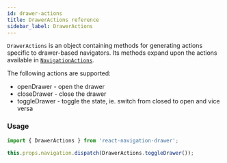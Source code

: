```yaml
---
id: drawer-actions
title: DrawerActions reference
sidebar_label: DrawerActions
---
```


`DrawerActions` is an object containing methods for generating actions specific to drawer-based navigators. Its methods expand upon the actions available in [`NavigationActions`](navigation-actions.md).

The following actions are supported:

- openDrawer - open the drawer
- closeDrawer - close the drawer
- toggleDrawer - toggle the state, ie. switch from closed to open and vice versa

### Usage

```js
import { DrawerActions } from 'react-navigation-drawer';

this.props.navigation.dispatch(DrawerActions.toggleDrawer());
```
